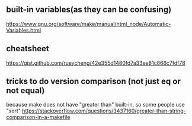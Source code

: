 ## built-in variables(as they can be confusing)
https://www.gnu.org/software/make/manual/html_node/Automatic-Variables.html

## cheatsheet
https://gist.github.com/rueycheng/42e355d1480fd7a33ee81c866c7fdf78

## tricks to do version comparison (not just eq or not equal)
because make does not have "greater than" built-in, so some people use "sort"
https://stackoverflow.com/questions/3437160/greater-than-string-comparison-in-a-makefile
